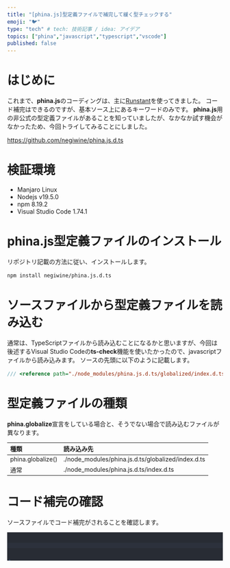 ```yaml
---
title: "[phina.js]型定義ファイルで補完して緩く型チェックする"
emoji: "🐦"
type: "tech" # tech: 技術記事 / idea: アイデア
topics: ["phina","javascript","typescript","vscode"]
published: false
---
```


# はじめに
これまで、**phina.js**のコーディングは、主に[Runstant](https://runstant.com/)を使ってきました。
コード補完はできるのですが、基本ソース上にあるキーワードのみです。
**phina.js**用の非公式の型定義ファイルがあることを知っていましたが、なかなか試す機会がなかったため、今回トライしてみることにしました。

https://github.com/negiwine/phina.js.d.ts

# 検証環境
* Manjaro Linux
* Nodejs v19.5.0
* npm 8.19.2
* Visual Studio Code 1.74.1

# phina.js型定義ファイルのインストール
リポジトリ記載の方法に従い、インストールします。

```bash
npm install negiwine/phina.js.d.ts
```

# ソースファイルから型定義ファイルを読み込む
通常は、TypeScriptファイルから読み込むことになるかと思いますが、今回は後述するVisual Studio Codeの**ts-check**機能を使いたかったので、javascriptファイルから読み込みます。
ソースの先頭に以下のように記載します。

```js
/// <reference path="./node_modules/phina.js.d.ts/globalized/index.d.ts" />
```

# 型定義ファイルの種類
**phina.globalize**宣言をしている場合と、そうでない場合で読み込むファイルが異なります。

| 種類 | 読み込み先 |
|:-----------------|:------------------|
| phina.globalize() | ./node_modules/phina.js.d.ts/globalized/index.d.ts |
| 通常 | ./node_modules/phina.js.d.ts/index.d.ts |

# コード補完の確認
ソースファイルでコード補完がされることを確認します。

![code-hint.gif](/images/code-hint.gif)

